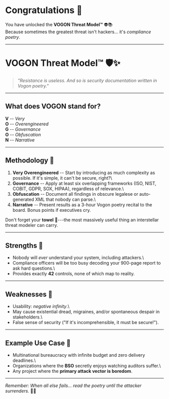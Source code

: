 # Congratulations 🎉

You have unlocked the **VOGON Threat Model™** 👽📚\
Because sometimes the greatest threat isn't hackers... it's *compliance
poetry*.

------------------------------------------------------------------------

# VOGON Threat Model™ 🛡️✨

> *"Resistance is useless. And so is security documentation written in
> Vogon poetry."*

------------------------------------------------------------------------

## What does VOGON stand for?

**V** -- *Very*\
**O** -- *Overengineered*\
**G** -- *Governance*\
**O** -- *Obfuscation*\
**N** -- *Narrative*

------------------------------------------------------------------------

## Methodology 📖

1.  **Very Overengineered** -- Start by introducing as much complexity
    as possible. If it's simple, it can't be secure, right?\
2.  **Governance** -- Apply at least six overlapping frameworks (ISO,
    NIST, COBIT, GDPR, SOX, HIPAA), regardless of relevance.\
3.  **Obfuscation** -- Document all findings in obscure legalese or
    auto-generated XML that nobody can parse.\
4.  **Narrative** -- Present results as a 3-hour Vogon poetry recital to
    the board. Bonus points if executives cry.

Don't forget your **towel** 🧣---the most massively useful thing an
interstellar threat modeler can carry.

------------------------------------------------------------------------

## Strengths 💪

-   Nobody will *ever* understand your system, including attackers.\
-   Compliance officers will be too busy decoding your 900-page report
    to ask hard questions.\
-   Provides exactly **42** controls, none of which map to reality.

------------------------------------------------------------------------

## Weaknesses 😬

-   Usability: *negative infinity*.\
-   May cause existential dread, migraines, and/or spontaneous despair
    in stakeholders.\
-   False sense of security ("If it's incomprehensible, it must be
    secure!").

------------------------------------------------------------------------

## Example Use Case 🚀

-   Multinational bureaucracy with infinite budget and zero delivery
    deadlines.\
-   Organizations where the **BSO** secretly enjoys watching auditors
    suffer.\
-   Any project where the **primary attack vector is boredom**.

------------------------------------------------------------------------

*Remember: When all else fails... read the poetry until the attacker
surrenders.* 🎤😵
